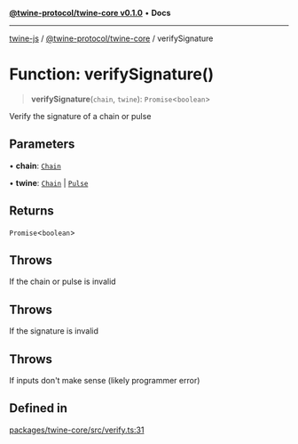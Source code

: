 [**@twine-protocol/twine-core v0.1.0**](../index.md) • **Docs**

***

[twine-js](../../../index.md) / [@twine-protocol/twine-core](../index.md) / verifySignature

# Function: verifySignature()

> **verifySignature**(`chain`, `twine`): `Promise`\<`boolean`\>

Verify the signature of a chain or pulse

## Parameters

• **chain**: [`Chain`](../type-aliases/Chain.md)

• **twine**: [`Chain`](../type-aliases/Chain.md) \| [`Pulse`](../type-aliases/Pulse.md)

## Returns

`Promise`\<`boolean`\>

## Throws

If the chain or pulse is invalid

## Throws

If the signature is invalid

## Throws

If inputs don't make sense (likely programmer error)

## Defined in

[packages/twine-core/src/verify.ts:31](https://github.com/twine-protocol/twine-js/blob/fb5041c7a2da4a796f653066248604ca1c5dccc6/packages/twine-core/src/verify.ts#L31)
